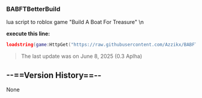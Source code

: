 ### BABFTBetterBuild
lua script to roblox game "Build A Boat For Treasure" \n

**execute this line:**
```lua
loadstring(game:HttpGet("https://raw.githubusercontent.com/Azzikx/BABFTBetterBuild/refs/heads/main/SourceCode"))()
```
> The last update was on June 8, 2025 (0.3 Aplha)
## **--==Version History==--**
None
